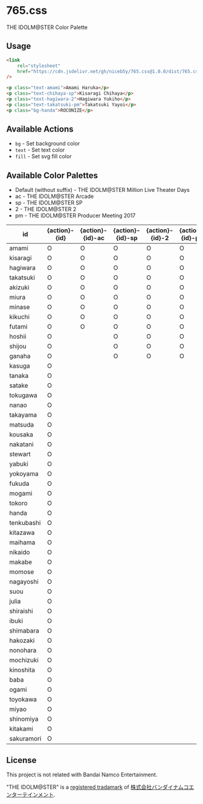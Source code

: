 # 765.css

THE IDOLM@STER Color Palette

## Usage

```html
<link
	rel="stylesheet"
	href="https://cdn.jsdelivr.net/gh/niceb5y/765.css@1.0.0/dist/765.css"
/>

<p class="text-amami">Amami Haruka</p>
<p class="text-chihaya-sp">Kisaragi Chihaya</p>
<p class="text-hagiwara-2">Hagiwara Yukiho</p>
<p class="text-takatsuki-pm">Takatsuki Yayoi</p>
<p class="bg-handa">ROCONIZE</p>
```

## Available Actions

- `bg` - Set background color
- `text` - Set text color
- `fill` - Set svg fill color

## Available Color Palettes

- Default (without suffix) - THE IDOLM@STER Million Live Theater Days
- ac - THE IDOLM@STER Arcade
- sp - THE IDOLM@STER SP
- 2 - THE IDOLM@STER 2
- pm - THE IDOLM@STER Producer Meeting 2017

| id         | {action}-{id} | {action}-{id}-ac | {action}-{id}-sp | {action}-{id}-2 | {action}-{id}-pm |
| ---------- | ------------- | ---------------- | ---------------- | --------------- | ---------------- |
| amami      | O             | O                | O                | O               | O                |
| kisaragi   | O             | O                | O                | O               | O                |
| hagiwara   | O             | O                | O                | O               | O                |
| takatsuki  | O             | O                | O                | O               | O                |
| akizuki    | O             | O                | O                | O               | O                |
| miura      | O             | O                | O                | O               | O                |
| minase     | O             | O                | O                | O               | O                |
| kikuchi    | O             | O                | O                | O               | O                |
| futami     | O             | O                | O                | O               | O                |
| hoshii     | O             |                  | O                | O               | O                |
| shijou     | O             |                  | O                | O               | O                |
| ganaha     | O             |                  | O                | O               | O                |
| kasuga     | O             |                  |                  |                 |                  |
| tanaka     | O             |                  |                  |                 |                  |
| satake     | O             |                  |                  |                 |                  |
| tokugawa   | O             |                  |                  |                 |                  |
| nanao      | O             |                  |                  |                 |                  |
| takayama   | O             |                  |                  |                 |                  |
| matsuda    | O             |                  |                  |                 |                  |
| kousaka    | O             |                  |                  |                 |                  |
| nakatani   | O             |                  |                  |                 |                  |
| stewart    | O             |                  |                  |                 |                  |
| yabuki     | O             |                  |                  |                 |                  |
| yokoyama   | O             |                  |                  |                 |                  |
| fukuda     | O             |                  |                  |                 |                  |
| mogami     | O             |                  |                  |                 |                  |
| tokoro     | O             |                  |                  |                 |                  |
| handa      | O             |                  |                  |                 |                  |
| tenkubashi | O             |                  |                  |                 |                  |
| kitazawa   | O             |                  |                  |                 |                  |
| maihama    | O             |                  |                  |                 |                  |
| nikaido    | O             |                  |                  |                 |                  |
| makabe     | O             |                  |                  |                 |                  |
| momose     | O             |                  |                  |                 |                  |
| nagayoshi  | O             |                  |                  |                 |                  |
| suou       | O             |                  |                  |                 |                  |
| julia      | O             |                  |                  |                 |                  |
| shiraishi  | O             |                  |                  |                 |                  |
| ibuki      | O             |                  |                  |                 |                  |
| shimabara  | O             |                  |                  |                 |                  |
| hakozaki   | O             |                  |                  |                 |                  |
| nonohara   | O             |                  |                  |                 |                  |
| mochizuki  | O             |                  |                  |                 |                  |
| kinoshita  | O             |                  |                  |                 |                  |
| baba       | O             |                  |                  |                 |                  |
| ogami      | O             |                  |                  |                 |                  |
| toyokawa   | O             |                  |                  |                 |                  |
| miyao      | O             |                  |                  |                 |                  |
| shinomiya  | O             |                  |                  |                 |                  |
| kitakami   | O             |                  |                  |                 |                  |
| sakuramori | O             |                  |                  |                 |                  |

## License

This project is not related with Bandai Namco Entertainment.

"THE IDOLM@STER" is a [registered tradamark](https://www.j-platpat.inpit.go.jp/c1800/TR/JP-2003-036447/92E2D53DCEDEC484834F34A4A153339BDDFBC261D94ED264A18A970D9A6D5351/40/ja) of [
株式会社バンダイナムコエンターテインメント](https://www.bandainamcoent.co.jp).
